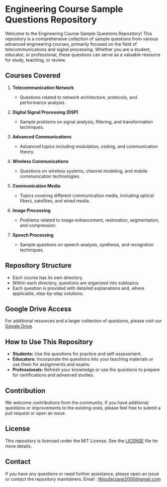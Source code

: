 # Engineering Course Sample Questions Repository

Welcome to the Engineering Course Sample Questions Repository! This repository is a comprehensive collection of sample questions from various advanced engineering courses, primarily focused on the field of telecommunications and signal processing. Whether you are a student, educator, or professional, these questions can serve as a valuable resource for study, teaching, or review.

## Courses Covered

1. **Telecommunication Network**
   - Questions related to network architecture, protocols, and performance analysis.
   
2. **Digital Signal Processing (DSP)**
   - Sample problems on signal analysis, filtering, and transformation techniques.
   
3. **Advanced Communications**
   - Advanced topics including modulation, coding, and communication theory.
   
4. **Wireless Communications**
   - Questions on wireless systems, channel modeling, and mobile communication technologies.
   
5. **Communication Media**
   - Topics covering different communication media, including optical fibers, satellites, and wired media.
   
6. **Image Processing**
   - Problems related to image enhancement, restoration, segmentation, and compression.
   
7. **Speech Processing**
   - Sample questions on speech analysis, synthesis, and recognition techniques.

## Repository Structure

- Each course has its own directory.
- Within each directory, questions are organized into subtopics.
- Each question is provided with detailed explanations and, where applicable, step-by-step solutions.

## Google Drive Access

For additional resources and a larger collection of questions, please visit our [Google Drive](https://drive.google.com/file/d/1wBkwRGY02SQKrvcReWLRzpJmMXaFiR3o/view?usp=sharing).

## How to Use This Repository

- **Students:** Use the questions for practice and self-assessment.
- **Educators:** Incorporate the questions into your teaching materials or use them for assignments and exams.
- **Professionals:** Refresh your knowledge or use the questions to prepare for certifications and advanced studies.

## Contribution

We welcome contributions from the community. If you have additional questions or improvements to the existing ones, please feel free to submit a pull request or open an issue.

## License

This repository is licensed under the MIT License. See the [LICENSE](LICENSE) file for more details.

## Contact

If you have any questions or need further assistance, please open an issue or contact the repository maintainers.
Email : Niloufarzarei2000@gmail.com 
